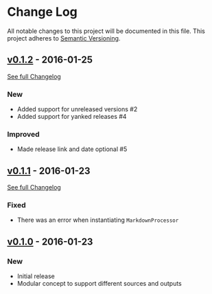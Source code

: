 # Change Log
All notable changes to this project will be documented in this file.
This project adheres to [Semantic Versioning](http://semver.org/).

## [v0.1.2](https://github.com/Syonix/changelog-viewer/releases/tag/v0.1.2) - 2016-01-25
[See full Changelog](https://github.com/Syonix/monolog-viewer/compare/v0.1.1...v0.1.2)
### New
- Added support for unreleased versions #2
- Added support for yanked releases #4

### Improved
- Made release link and date optional #5

## [v0.1.1](https://github.com/Syonix/changelog-viewer/releases/tag/v0.1.1) - 2016-01-23
[See full Changelog](https://github.com/Syonix/monolog-viewer/compare/v0.1.0...v0.1.1)

### Fixed
- There was an error when instantiating `MarkdownProcessor`

## [v0.1.0](https://github.com/Syonix/changelog-viewer/releases/tag/v0.1.0) - 2016-01-23

### New
- Initial release
- Modular concept to support different sources and outputs
